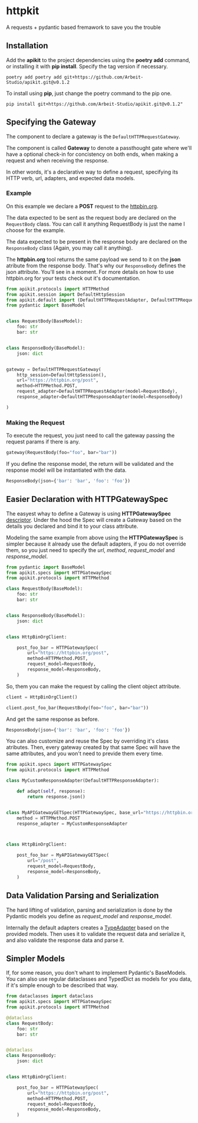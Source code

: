 # httpkit
A requests + pydantic based fremawork to save you the trouble

## Installation

Add the **apikit** to the project dependencies using the **poetry add** command, or installing it with **pip install**. Specify the tag version if necessary.

```shell
poetry add poetry add git+https://github.com/Arbeit-Studio/apikit.git@v0.1.2
```
To install using **pip**, just change the poetry command to the pip one.

```shell
pip install git+https://github.com/Arbeit-Studio/apikit.git@v0.1.2"
```

## Specifying the Gateway

The component to declare a gateway is the `DefaultHTTPRequestGateway`.

The component is called **Gateway** to denote a passthought gate where we'll have a optional check-in for concistency on both ends, when making a request and when receiving the response.

In other words, it's a declarative way to define a request, specifying its HTTP verb, url, adapters, and expected data models.

### Example

On this example we declare a **POST** request to the [httpbin.org](https://httpbin.org). 

The data expected to be sent as the request body are declared on the `RequestBody` class. You can call it anything RequestBody is just the name I choose for the example.

The data expected to be present in the response body are declared on the `ResponseBody` class (Again, you may call it anything). 

The **httpbin.org** tool returns the same payload we send to it on the **json** atribute from the response body. That's why our `ResponseBody` defines the json attribute. You'll see in a moment. For more details on how to use httpbin.org for your tests check out it's documentation.

```python
from apikit.protocols import HTTPMethod
from apikit.session import DefaultHttpSession
from apikit.default import (DefaultHTTPRequestAdapter, DefaultHTTPRequestGateway, DefaultHTTPResponseAdapter)
from pydantic import BaseModel


class RequestBody(BaseModel):
    foo: str
    bar: str


class ResponseBody(BaseModel):
    json: dict


gateway = DefaultHTTPRequestGateway(
    http_session=DefaultHttpSession(),
    url="https://httpbin.org/post",
    method=HTTPMethod.POST,
    request_adapter=DefaultHTTPRequestAdapter(model=RequestBody),
    response_adapter=DefaultHTTPResponseAdapter(model=ResponseBody)

)
```

### Making the Request
To execute the request, you just need to call the gateway passing the request params if there is any.

```python
gateway(RequestBody(foo="foo", bar="bar"))
```

If you define the response model, the return will be validated and the response model will be instantiated with the data.

```python
ResponseBody(json={'bar': 'bar', 'foo': 'foo'})
```

## Easier Declaration with HTTPGatewaySpec

The easyest whay to define a Gateway is using **HTTPGatewaySpec** [descriptor](https://docs.python.org/3.10/howto/descriptor.html). Under the hood the Spec will create a Gateway based on the details you declared and bind it to your class attribute.

Modeling the same example from above using the **HTTPGatewaySpec** is simpler because it already use the default adapters, if you do not override them, so you just need to specify the *url*, *method*, *request_model* and *response_model*.

```python
from pydantic import BaseModel
from apikit.specs import HTTPGatewaySpec
from apikit.protocols import HTTPMethod

class RequestBody(BaseModel):
    foo: str
    bar: str


class ResponseBody(BaseModel):
    json: dict


class HttpBinOrgClient:

    post_foo_bar = HTTPGatewaySpec(
        url="https://httpbin.org/post",
        method=HTTPMethod.POST,
        request_model=RequestBody,
        response_model=ResponseBody,
    )
```

So, them you can make the request by calling the client object attribute.

```python
client = HttpBinOrgClient()

client.post_foo_bar(RequestBody(foo="foo", bar="bar"))
```

And get the same response as before.

```python
ResponseBody(json={'bar': 'bar', 'foo': 'foo'})
```

You can also customize and reuse the Spec by overriding it's class atributes. Then, every gateway created by that same Spec will have the same attributes, and you won't need to previde them every time.

```python
from apikit.specs import HTTPGatewaySpec
from apikit.protocols import HTTPMethod

class MyCustomResponseAdapter(DefaultHTTPResponseAdapter):

    def adapt(self, response):
        return response.json()


class MyAPIGatewayGETSpec(HTTPGatewaySpec, base_url="https://httpbin.org"):
    method = HTTPMethod.POST
    response_adapter = MyCustomResponseAdapter



class HttpBinOrgClient:

    post_foo_bar = MyAPIGatewayGETSpec(
        url="/post",
        request_model=RequestBody,
        response_model=ResponseBody,
    )
```

## Data Validation Parsing and Serialization

The hard lifting of validation, parsing and serialization is done by the Pydantic models you define as *request_model* and *response_model*.

Internally the default adapters creates a [TypeAdapter](https://docs.pydantic.dev/latest/api/type_adapter/) based on the provided models. Then uses it to validate the request data and serialize it, and also validate the response data and parse it.


## Simpler Models

If, for some reason, you don't whant to implement Pydantic's BaseModels. You can also use regular dataclasses and TypedDict as models for you data, if it's simple enough to be described that way.

```python
from dataclasses import dataclass
from apikit.specs import HTTPGatewaySpec
from apikit.protocols import HTTPMethod

@dataclass
class RequestBody:
    foo: str
    bar: str


@dataclass
class ResponseBody:
    json: dict


class HttpBinOrgClient:

    post_foo_bar = HTTPGatewaySpec(
        url="https://httpbin.org/post",
        method=HTTPMethod.POST,
        request_model=RequestBody,
        response_model=ResponseBody,
    )
```